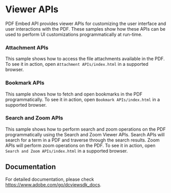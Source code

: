 # Viewer APIs

PDF Embed API provides viewer APIs for customizing the user interface and user interactions with the PDF.
These samples show how these APIs can be used to perform UI customizations programmatically at run-time.

### Attachment APIs

This sample shows how to access the file attachments available in the PDF.
To see it in action, open ```Attachment APIs/index.html``` in a supported browser.

### Bookmark APIs

This sample shows how to fetch and open bookmarks in the PDF programmatically.
To see it in action, open ```Bookmark APIs/index.html``` in a supported browser.

### Search and Zoom APIs

This sample shows how to perform search and zoom operations on the PDF programmatically using the Search and Zoom Viewer APIs.
Search APIs will search for a term in a PDF and traverse through the search results.
Zoom APIs will perform zoom operations on the PDF.
To see it in action, open ```Search and Zoom APIs/index.html``` in a supported browser.

## Documentation

For detailed documentation, please check https://www.adobe.com/go/dcviewsdk_docs.

